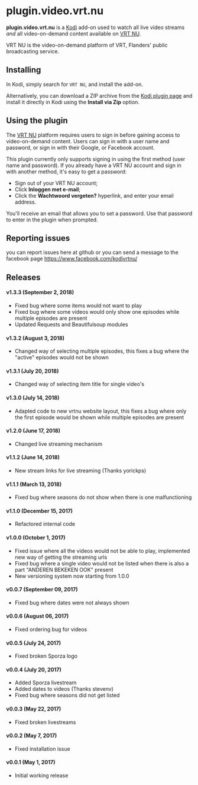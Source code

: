# plugin.video.vrt.nu

**plugin.video.vrt.nu** is a [Kodi][1] add-on used to watch all live video streams *and* all video-on-demand
content available on [VRT NU][2].

VRT NU is the video-on-demand platform of VRT, Flanders' public broadcasting service.

## Installing

In Kodi, simply search for `VRT NU`, and install the add-on.

Alternatively, you can download a ZIP archive from the [Kodi plugin page][3] and install it directly in Kodi
using the **Install via Zip** option.

## Using the plugin

The [VRT NU][2] platform requires users to sign in before gaining access to video-on-demand content. Users can
sign in with a user name and password, or sign in with their Google, or Facebook account.

This plugin currently only supports signing in using the first method (user name and password). If you already
have a VRT NU account and sign in with another method, it's easy to get a password:

- Sign out of your VRT NU account;
- Click **Inloggen met e-mail**;
- Click the **Wachtwoord vergeten?** hyperlink, and enter your email address.

You'll receive an email that allows you to set a password. Use that password to enter in the plugin when
prompted.

## Reporting issues
you can report issues here at github or you can send a message to the facebook page https://www.facebook.com/kodivrtnu/

## Releases
#### v1.3.3 (September 2, 2018)
- Fixed bug where some items would not want to play
- Fixed bug where some videos would only show one episodes while multiple episodes are present
- Updated Requests and Beautifulsoup modules

#### v1.3.2 (August 3, 2018)
- Changed way of selecting multiple episodes, this fixes a bug where the "active" episodes would not be shown

#### v1.3.1 (July 20, 2018)
- Changed way of selecting item title for single video's

#### v1.3.0 (July 14, 2018)
- Adapted code to new vrtnu website layout, this fixes a bug where only the first episode would be shown while multiple episodes are present

#### v1.2.0 (June 17, 2018)
- Changed live streaming mechanism

#### v1.1.2 (June 14, 2018)
- New stream links for live streaming (Thanks yorickps)

#### v1.1.1 (March 13, 2018)
- Fixed bug where seasons do not show when there is one malfunctioning

#### v1.1.0 (December 15, 2017)
- Refactored internal code

#### v1.0.0 (October 1, 2017)
- Fixed issue where all the videos would not be able to play, implemented new way of getting the streaming urls
- Fixed bug where a single video would not be listed when there is also a part "ANDEREN BEKEKEN OOK" present
- New versioning system now starting from 1.0.0

#### v0.0.7 (September 09, 2017)
- Fixed bug where dates were not always shown

#### v0.0.6 (August 06, 2017)
- Fixed ordering bug for videos

#### v0.0.5 (July 24, 2017)
- Fixed broken Sporza logo 

#### v0.0.4 (July 20, 2017)
- Added Sporza livestream
- Added dates to videos (Thanks stevenv)
- Fixed bug where seasons did not get listed

#### v0.0.3 (May 22, 2017)

- Fixed broken livestreams

#### v0.0.2 (May 7, 2017)

- Fixed installation issue

#### v0.0.1 (May 1, 2017)

- Initial working release

[1]: https://kodi.tv
[2]: https://www.vrt.be/vrtnu
[3]: https://kodi.tv/addon/plugins-video-add-ons/vrt-nu-0
